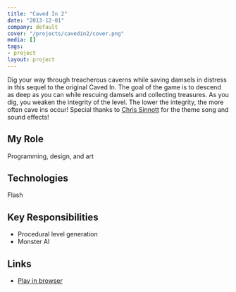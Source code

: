 ```yaml
---
title: "Caved In 2"
date: "2013-12-01"
company: default
cover: "/projects/cavedin2/cover.png"
media: []
tags:
- project
layout: project
---
```


Dig your way through treacherous caverns while saving damsels in distress in this sequel to the original Caved In. The goal of the game is to descend as deep as you can while rescuing damsels and collecting treasures. As you dig, you weaken the integrity of the level. The lower the integrity, the more often cave ins occur! Special thanks to [Chris Sinnott](http://www.sinnottsoundworks.com/) for the theme song and sound effects!

## My Role
Programming, design, and art

## Technologies
Flash

## Key Responsibilities
* Procedural level generation
* Monster AI

## Links
* [Play in browser](http://www.kongregate.com/games/alexlarioza/caved-in-2)